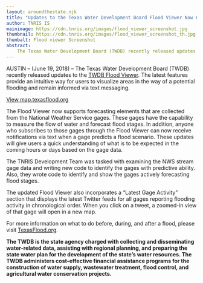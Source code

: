 ```yaml
---
layout: aroundthestate.njk
title: "Updates to the Texas Water Development Board Flood Viewer Now Live"
author: TNRIS IS
mainimage: https://cdn.tnris.org/images/flood_viewer_screenshot.jpg
thumbnail: https://cdn.tnris.org/images/flood_viewer_screenshot_th.jpg
thumbalt: Flood viewer Screenshot
abstract:
    The Texas Water Development Board (TWDB) recently released updates to the TWDB Flood Viewer with contributions from the TNRIS development team.
---
```


AUSTIN – (June 19, 2018) – The Texas Water Development Board (TWDB) recently released updates to the [TWDB Flood Viewer](https://map.texasflood.org). The latest features provide an intuitive way for users to visualize areas in the way of a potential flooding and remain informed via text messaging.

<a href="https://map.texasflood.org" class="btn btn-lg btn-tnris" target="">View map.texasflood.org</a>

The Flood Viewer now supports forecasting elements that are collected from the National Weather Service gages. These gages have the capability to measure the flow of water and forecast flood stages. In addition, anyone who subscribes to those gages through the Flood Viewer can now receive notifications via text when a gage predicts a flood scenario. These updates will give users a quick understanding of what is to be expected in the coming hours or days based on the gage data.

The TNRIS Development Team was tasked with examining the NWS stream gage data and writing new code to identify the gages with predictive ability. Also, they wrote code to identify and show the gages actively forecasting flood stages.

The updated Flood Viewer also incorporates a “Latest Gage Activity” section that displays the latest Twitter feeds for all gages reporting flooding activity in chronological order. When you click on a tweet, a zoomed-in view of that gage will open in a new map.

For more information on what to do before, during, and after a flood, please visit [TexasFlood.org](http://texasflood.org).

**The TWDB is the state agency charged with collecting and disseminating water-related data, assisting with regional planning, and preparing the state water plan for the development of the state’s water resources. The TWDB administers cost-effective financial assistance programs for the construction of water supply, wastewater treatment, flood control, and agricultural water conservation projects.**
